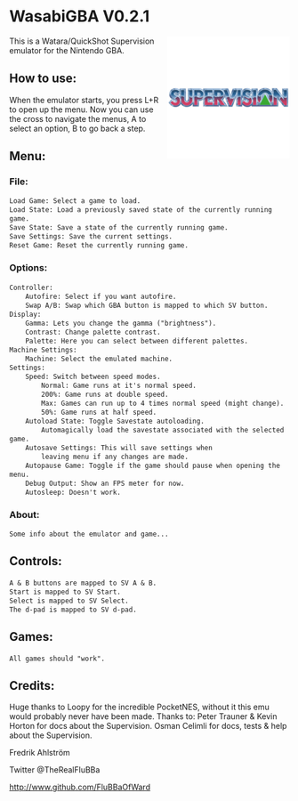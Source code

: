 # WasabiGBA V0.2.1

<img align="right" width="220" src="./logo.png" />

This is a Watara/QuickShot Supervision emulator for the Nintendo GBA.

## How to use:

When the emulator starts, you press L+R to open up the menu.
Now you can use the cross to navigate the menus, A to select an option,
B to go back a step.

## Menu:

### File:
	Load Game: Select a game to load.
	Load State: Load a previously saved state of the currently running game.
	Save State: Save a state of the currently running game.
	Save Settings: Save the current settings.
	Reset Game: Reset the currently running game.

### Options:
	Controller:
		Autofire: Select if you want autofire.
		Swap A/B: Swap which GBA button is mapped to which SV button.
	Display:
		Gamma: Lets you change the gamma ("brightness").
		Contrast: Change palette contrast.
		Palette: Here you can select between different palettes.
	Machine Settings:
		Machine: Select the emulated machine.
	Settings:
		Speed: Switch between speed modes.
			Normal: Game runs at it's normal speed.
			200%: Game runs at double speed.
			Max: Games can run up to 4 times normal speed (might change).
			50%: Game runs at half speed.
		Autoload State: Toggle Savestate autoloading.
			Automagically load the savestate associated with the selected game.
		Autosave Settings: This will save settings when
			leaving menu if any changes are made.
		Autopause Game: Toggle if the game should pause when opening the menu.
		Debug Output: Show an FPS meter for now.
		Autosleep: Doesn't work.

### About:
	Some info about the emulator and game...

## Controls:
	A & B buttons are mapped to SV A & B.
	Start is mapped to SV Start.
	Select is mapped to SV Select.
	The d-pad is mapped to SV d-pad.

## Games:
	All games should "work".

## Credits:

Huge thanks to Loopy for the incredible PocketNES, without it this emu would
probably never have been made.
Thanks to:
	Peter Trauner & Kevin Horton for docs about the Supervision.
	Osman Celimli for docs, tests & help about the Supervision.


Fredrik Ahlström

Twitter @TheRealFluBBa

http://www.github.com/FluBBaOfWard
